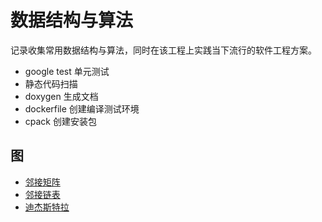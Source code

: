 # 数据结构与算法

记录收集常用数据结构与算法，同时在该工程上实践当下流行的软件工程方案。

- google test 单元测试
- 静态代码扫描
- doxygen 生成文档
- dockerfile 创建编译测试环境
- cpack 创建安装包

## 图

- [邻接矩阵]()
- [邻接链表]()
- [迪杰斯特拉]()

